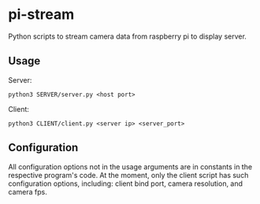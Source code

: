 # pi-stream
Python scripts to stream camera data from raspberry pi to display server.


## Usage

Server:

```python3 SERVER/server.py <host port>```

Client:

```python3 CLIENT/client.py <server ip> <server_port>```


## Configuration

All configuration options not in the usage arguments are in constants in the respective program's code. At the moment, only the client script has such configuration options, including: client bind port, camera resolution, and camera fps.
